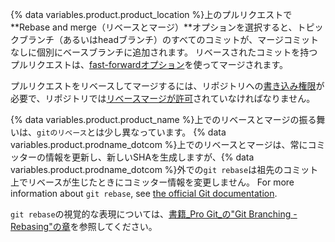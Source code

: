 {% data variables.product.product_location %}上のプルリクエストで**Rebase and merge（リベースとマージ）**オプションを選択すると、トピックブランチ（あるいはheadブランチ）のすべてのコミットが、マージコミットなしに個別にベースブランチに追加されます。 リベースされたコミットを持つプルリクエストは、[fast-forwardオプション](https://git-scm.com/docs/git-merge#_fast_forward_merge)を使ってマージされます。

プルリクエストをリベースしてマージするには、リポジトリへの[書き込み権限](/articles/repository-permission-levels-for-an-organization/)が必要で、リポジトリでは[リベースマージが許可](/articles/configuring-commit-rebasing-for-pull-requests/)されていなければなりません。

{% data variables.product.product_name %}上でのリベースとマージの振る舞いは、`gitのリベース`とは少し異なっています。 {% data variables.product.prodname_dotcom %}上でのリベースとマージは、常にコミッターの情報を更新し、新しいSHAを生成しますが、{% data variables.product.prodname_dotcom %}外での`git rebase`は祖先のコミット上でリベースが生じたときにコミッター情報を変更しません。 For more information about `git rebase`, see [the official Git documentation](https://git-scm.com/docs/git-rebase).

`git rebase`の視覚的な表現については、[書籍_Pro Git_の"Git Branching - Rebasing"の章](https://git-scm.com/book/en/Git-Branching-Rebasing)を参照してください。
